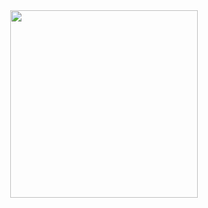 <div id="header" align="center">
  <img src="https://tenor.com/view/surprised-pikachu-pokemon-shock-surprised-pikachu-gif-15357817.gif" width="300"/>
<!--   [![@asher's Holopin board](https://holopin.io/api/user/board?user=asher)](https://holopin.io/@asher) -->
</div>

<!--
**Asher-JH/Asher-JH** is a ✨ _special_ ✨ repository because its `README.md` (this file) appears on your GitHub profile.

Here are some ideas to get you started:

- 🔭 I’m currently working on ...
- 🌱 I’m currently learning ...
- 👯 I’m looking to collaborate on ...
- 🤔 I’m looking for help with ...
- 💬 Ask me about ...
- 📫 How to reach me: ...
- 😄 Pronouns: ...
- ⚡ Fun fact: ...
-->
